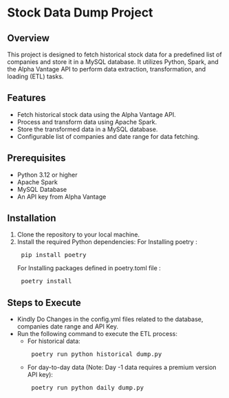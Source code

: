 # Stock Data Dump Project

## Overview
This project is designed to fetch historical stock data for a predefined list of companies and store it in a MySQL database. It utilizes Python, Spark, and the Alpha Vantage API to perform data extraction, transformation, and loading (ETL) tasks.

## Features
- Fetch historical stock data using the Alpha Vantage API.
- Process and transform data using Apache Spark.
- Store the transformed data in a MySQL database.
- Configurable list of companies and date range for data fetching.

## Prerequisites
- Python 3.12 or higher
- Apache Spark
- MySQL Database
- An API key from Alpha Vantage

## Installation
1. Clone the repository to your local machine.
2. Install the required Python dependencies:
   For Installing poetry : <pre> pip install poetry </pre>
   For Installing packages defined in poetry.toml file : <pre> poetry install </pre>
   
## Steps to Execute
- Kindly Do Changes in the config.yml files related to the database, companies date range and API Key.
- Run the following command to execute the ETL process:
  - For historical data:<pre> poetry run python historical_dump.py </pre>
  - For day-to-day data (Note: Day -1 data requires a premium version API key):<pre> poetry run python daily_dump.py </pre>
   
   